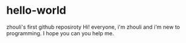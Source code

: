 # hello-world
zhouli's first github reposiroty
Hi! everyone, i'm zhouli and i'm new to programming.
I hope you can you help me.
